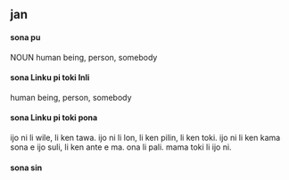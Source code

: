 ## jan

#### sona pu

NOUN human being, person, somebody

#### sona Linku pi toki Inli

human being, person, somebody

#### sona Linku pi toki pona

ijo ni li wile, li ken tawa. ijo ni li lon, li ken pilin, li ken toki. ijo ni li ken kama sona e ijo suli, li ken ante e ma. ona li pali. mama toki li ijo ni.

#### sona sin

